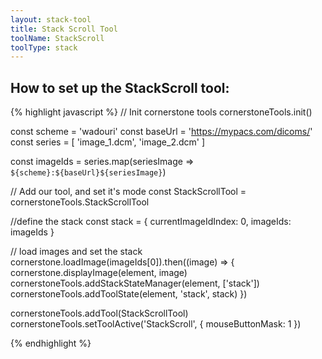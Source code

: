 ```yaml
---
layout: stack-tool
title: Stack Scroll Tool
toolName: StackScroll
toolType: stack
---
```



<h2 class="title is-2">How to set up the StackScroll tool:</h2>

{% highlight javascript %}
// Init cornerstone tools
cornerstoneTools.init()

const scheme = 'wadouri'
const baseUrl = 'https://mypacs.com/dicoms/'
const series = [
    'image_1.dcm',
    'image_2.dcm'
]

const imageIds = series.map(seriesImage => `${scheme}:${baseUrl}${seriesImage}`)

// Add our tool, and set it's mode
const StackScrollTool = cornerstoneTools.StackScrollTool

//define the stack
const stack = {
  currentImageIdIndex: 0,
  imageIds: imageIds
}

// load images and set the stack
cornerstone.loadImage(imageIds[0]).then((image) => {
  cornerstone.displayImage(element, image)
  cornerstoneTools.addStackStateManager(element, ['stack'])
  cornerstoneTools.addToolState(element, 'stack', stack)
})

cornerstoneTools.addTool(StackScrollTool)
cornerstoneTools.setToolActive('StackScroll', { mouseButtonMask: 1 })

{% endhighlight %}
